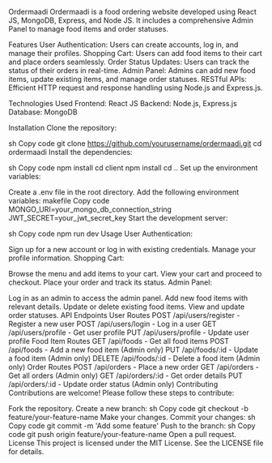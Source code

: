 Ordermaadi
Ordermaadi is a food ordering website developed using React JS, MongoDB, Express, and Node JS. It includes a comprehensive Admin Panel to manage food items and order statuses.

Features
User Authentication: Users can create accounts, log in, and manage their profiles.
Shopping Cart: Users can add food items to their cart and place orders seamlessly.
Order Status Updates: Users can track the status of their orders in real-time.
Admin Panel: Admins can add new food items, update existing items, and manage order statuses.
RESTful APIs: Efficient HTTP request and response handling using Node.js and Express.js.


Technologies Used
Frontend: React JS
Backend: Node.js, Express.js
Database: MongoDB


Installation
Clone the repository:

sh
Copy code
git clone https://github.com/yourusername/ordermaadi.git
cd ordermaadi
Install the dependencies:

sh
Copy code
npm install
cd client
npm install
cd ..
Set up the environment variables:

Create a .env file in the root directory.
Add the following environment variables:
makefile
Copy code
MONGO_URI=your_mongo_db_connection_string
JWT_SECRET=your_jwt_secret_key
Start the development server:

sh
Copy code
npm run dev
Usage
User Authentication:

Sign up for a new account or log in with existing credentials.
Manage your profile information.
Shopping Cart:

Browse the menu and add items to your cart.
View your cart and proceed to checkout.
Place your order and track its status.
Admin Panel:

Log in as an admin to access the admin panel.
Add new food items with relevant details.
Update or delete existing food items.
View and update order statuses.
API Endpoints
User Routes
POST /api/users/register - Register a new user
POST /api/users/login - Log in a user
GET /api/users/profile - Get user profile
PUT /api/users/profile - Update user profile
Food Item Routes
GET /api/foods - Get all food items
POST /api/foods - Add a new food item (Admin only)
PUT /api/foods/:id - Update a food item (Admin only)
DELETE /api/foods/:id - Delete a food item (Admin only)
Order Routes
POST /api/orders - Place a new order
GET /api/orders - Get all orders (Admin only)
GET /api/orders/:id - Get order details
PUT /api/orders/:id - Update order status (Admin only)
Contributing
Contributions are welcome! Please follow these steps to contribute:

Fork the repository.
Create a new branch:
sh
Copy code
git checkout -b feature/your-feature-name
Make your changes.
Commit your changes:
sh
Copy code
git commit -m 'Add some feature'
Push to the branch:
sh
Copy code
git push origin feature/your-feature-name
Open a pull request.
License
This project is licensed under the MIT License. See the LICENSE file for details.

